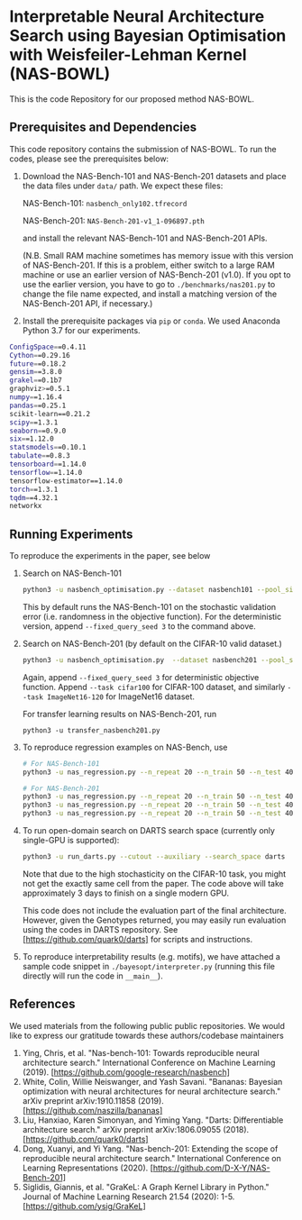 # Interpretable Neural Architecture Search using Bayesian Optimisation with Weisfeiler-Lehman Kernel (NAS-BOWL)

This is the code Repository for our proposed method NAS-BOWL.

##  Prerequisites and Dependencies
This code repository contains the submission of NAS-BOWL. To run the codes, please see the prerequisites below:
1. Download the NAS-Bench-101 and NAS-Bench-201 datasets and place the data
files under ```data/``` path. We expect these files:
    
    NAS-Bench-101: ```nasbench_only102.tfrecord```
    
    NAS-Bench-201: ```NAS-Bench-201-v1_1-096897.pth```
    
    and install the relevant NAS-Bench-101 and NAS-Bench-201 APIs.
    
    (N.B. Small RAM machine sometimes has memory issue with this version of NAS-Bench-201. If this is a problem,
    either switch to a large RAM machine or use an earlier version of NAS-Bench-201 (v1.0). If you opt to use the earlier version,
    you have to go to ```./benchmarks/nas201.py``` to change the file name expected, and install a matching version of the NAS-Bench-201
    API, if necessary.)

2. Install the prerequisite packages via ```pip``` or ```conda```. We used Anaconda Python 3.7 for our experiments.
```bash
ConfigSpace==0.4.11
Cython==0.29.16
future==0.18.2
gensim==3.8.0
grakel==0.1b7
graphviz>=0.5.1
numpy==1.16.4
pandas==0.25.1
scikit-learn==0.21.2
scipy==1.3.1
seaborn==0.9.0
six==1.12.0
statsmodels==0.10.1
tabulate==0.8.3
tensorboard==1.14.0
tensorflow==1.14.0
tensorflow-estimator==1.14.0
torch==1.3.1
tqdm==4.32.1
networkx
```

## Running Experiments
To reproduce the experiments in the paper, see below

1. Search on NAS-Bench-101
    ```bash
    python3 -u nasbench_optimisation.py --dataset nasbench101 --pool_size 200 --batch_size 5 --max_iters 30 --n_repeat 20 --n_init 10
    ```

    This by default runs the NAS-Bench-101 on the stochastic validation error (i.e. randomness in the objective function). For the 
    deterministic version, append ```--fixed_query_seed 3``` to the command above.

2. Search on NAS-Bench-201 (by default on the CIFAR-10 valid dataset.)
    ```bash
    python3 -u nasbench_optimisation.py  --dataset nasbench201 --pool_size 200 --mutate_size 200 --batch_size 5 --n_init 10 --max_iters 30
    ```
    Again, append ```--fixed_query_seed 3``` for deterministic objective function. Append ```--task cifar100```
    for CIFAR-100 dataset, and similarly ```--task ImageNet16-120``` for ImageNet16 dataset.
    
    For transfer learning results on NAS-Bench-201, run
    ```
    python3 -u transfer_nasbench201.py 
    ```
      
3. To reproduce regression examples on NAS-Bench, use
    ```bash
   # For NAS-Bench-101
    python3 -u nas_regression.py --n_repeat 20 --n_train 50 --n_test 400 --dataset nasbench101
   
   # For NAS-Bench-201
    python3 -u nas_regression.py --n_repeat 20 --n_train 50 --n_test 400 --dataset nasbench201
    python3 -u nas_regression.py --n_repeat 20 --n_train 50 --n_test 400 --dataset nasbench201 --task cifar100
    python3 -u nas_regression.py --n_repeat 20 --n_train 50 --n_test 400 --dataset nasbench201 --task ImageNet16-120
    ```
   
4. To run open-domain search on DARTS search space (currently only single-GPU is supported):
    ```bash
    python3 -u run_darts.py --cutout --auxiliary --search_space darts
    ```
   Note that due to the high stochasticity on the CIFAR-10 task, you might not get the exactly same cell from the paper. The code
   above will take approximately 3 days to finish on a single modern GPU. 
   
   This code does not include the evaluation part of the final architecture. However, given the Genotypes returned, 
   you may easily run evaluation using the codes in DARTS repository. See [https://github.com/quark0/darts] for scripts and instructions.
   
5. To reproduce interpretability results (e.g. motifs), we have attached a sample code snippet
in ```./bayesopt/interpreter.py``` (running this file directly will run the code in ```__main__```).

## References
We used materials from the following public public repositories. We would like to express our gratitude towards
these authors/codebase maintainers
    
   1. Ying, Chris, et al. "Nas-bench-101: Towards reproducible neural architecture search." 
   International Conference on Machine Learning (2019). [https://github.com/google-research/nasbench]
   2. White, Colin, Willie Neiswanger, and Yash Savani. "Bananas: Bayesian optimization with neural architectures for neural architecture search." 
   arXiv preprint arXiv:1910.11858 (2019). [https://github.com/naszilla/bananas]
   3. Liu, Hanxiao, Karen Simonyan, and Yiming Yang. "Darts: Differentiable architecture search." 
   arXiv preprint arXiv:1806.09055 (2018). [https://github.com/quark0/darts]
   4. Dong, Xuanyi, and Yi Yang. "Nas-bench-201: Extending the scope of reproducible neural architecture search." 
   International Conference on Learning Representations (2020). [https://github.com/D-X-Y/NAS-Bench-201]
   5. Siglidis, Giannis, et al. "GraKeL: A Graph Kernel Library in Python." Journal of Machine Learning Research 21.54 (2020): 1-5.
    [https://github.com/ysig/GraKeL]

